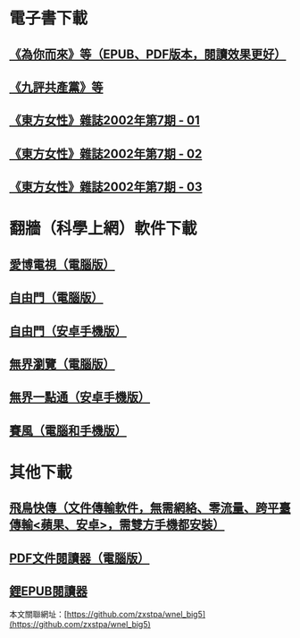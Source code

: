 # 電子書下載
## [**《為你而來》等（EPUB、PDF版本，閱讀效果更好）**](https://github.com/zxstpa/wnel/files/4891441/wnel_big5.zip)
## [**《九評共產黨》等**](https://github.com/zxstpa/wnel/files/4888669/9p_big5.zip)
## [**《東方女性》雜誌2002年第7期 - 01**](https://github.com/zxstpa/wnel/files/4816977/DFNX-2002.7-01.zip)
## [**《東方女性》雜誌2002年第7期 - 02**](https://github.com/zxstpa/wnel/files/4816982/DFNX-2002.7-02.zip)
## [**《東方女性》雜誌2002年第7期 - 03**](https://github.com/zxstpa/wnel/files/4817007/DFNX-2002.7-03.zip)

# 翻牆（科學上網）軟件下載
## [**愛博電視（電腦版）**](https://github.com/zxstpa/wnel/files/4812881/Green_iPPOTV.zip)
## [**自由門（電腦版）**](https://github.com/zxstpa/wnel/files/4841991/fg786p.zip)
## [**自由門（安卓手機版）**](https://github.com/zxstpa/wnel/files/4812824/fgma42.zip)
## [**無界瀏覽（電腦版）**](https://github.com/zxstpa/wnel/files/4812782/u.zip)
## [**無界一點通（安卓手機版）**](https://github.com/zxstpa/wnel/files/4812890/um.zip)
## [**賽風（電腦和手機版）**](https://s3.amazonaws.com/psiphon/web/mjr4-p23r-puwl/zh/download.html#direct)

# 其他下載
## [**飛鳥快傳（文件傳輸軟件，無需網絡、零流量、跨平臺傳輸<蘋果、安卓>，需雙方手機都安裝）**](https://github.com/zxstpa/wnel/files/4862999/feiniaokc_v2.4_from1.zip)
## [**PDF文件閱讀器（電腦版）**](https://github.com/zxstpa/wnel/files/4867289/PDF.zip)
## [**鋰EPUB閱讀器**](https://github.com/zxstpa/wnel/files/4862984/Lithium_78.zip)

本文關聯網址：[https://github.com/zxstpa/wnel_big5](https://github.com/zxstpa/wnel_big5)
